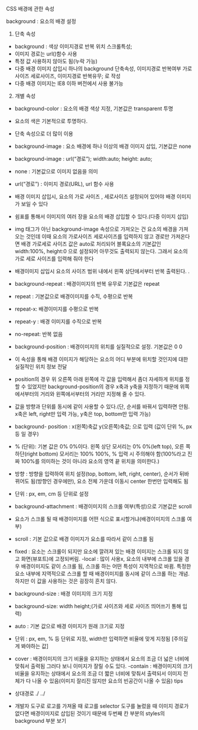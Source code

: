CSS 배경에 관한 속성

background : 요소의 배경 설정

1. 단축 속성
- background : 색상 이미지경로 반복 위치 스크롤특성;
 - 이미지 경로는 url()함수 사용
 - 특정 값 사용하지 않아도 됨(누락 가능)
 - 다중 배경 이미지 삽입시 하나의 background 단축속성, 이미지경로 반복여부 가로사이즈 세로사이즈, 이미지경로 반복유무; 로 작성
 - 다중 배경 이미지는 IE8 이하 버전에서 사용 불가능
2. 개별 속성 
- background-color : 요소의 배경 색상 지정, 기본값은 transparent 투명
 - 요소의 색은 기본적으로 투명하다.
 - 단축 속성으로 더 많이 이용

- background-image : 요소 배경에 하나 이상의 배경 이미지 삽입, 기본값은 none
 - background-image : url(“경로”); width:auto; height: auto;
 - none : 기본값으로 이미지 없음을 의미
 - url(“경로”) : 이미지 경로(URL), url 함수 사용
 - 배경 이미지 삽입시, 요소의 가로 사이즈 , 세로사이즈 설정되어 있어야 배경 이미지가 보일 수 있다
 - 쉼표를 통해서 이미지의 여러 장을 요소의 배경 삽입할 수 있다.(다중 이미지 삽입)
 - img 태그가 아닌 background-image 속성으로 가져오는 건 요소의 배경을 가져오는 것인데 
이때 요소의 가로사이즈 세로사이즈를 입력하지 않고 경로만 가져온다면 배경 가로세로 사이즈 값은 auto로 처리되어 블록요소의 기본값인 width:100%, height:0 으로 설정되어 아무것도 출력되지 않는다. 그래서 요소의 가로 세로 사이즈를 입력해 줘야 한다
- 배경이미지 삽입시 요소의 사이즈 범위 내에서 왼쪽 상단에서부터 반복 출력된다.
. 
- background-repeat : 배경이미지의 반복 유무로 기본값은 repeat
 - repeat : 기본값으로 배경이미지를 수직, 수평으로 반복
 - repeat-x: 배경이미지를 수평으로 반복
 - repeat-y : 배경 이미지를 수직으로 반복
 - no-repeat: 반복 없음

- background-position : 배경이미지의 위치를 실질적으로 설정. 기본값은 0 0
 - 이 속성을 통해 배경 이미지가 해당하는 요소의 어디 부분에 위치할 것인지에 대한 실질적인 위치 정보 전달
 - position의 경우 위 오른쪽 아래 왼쪽에 각 값을 입력해서 좀더 자세하게 위치를 정할 수 있었지만 background-position의 경우 x축과 y축을 지정하기 때문에 위쪽에서부터의 거리와 왼쪽에서부터의 거리만 지정해 줄 수 있다.
 - 값을 방향과 단위를 동시에 같이 사용할 수 있다.(단, 순서를 바꿔서 입력하면 안됨. x축은 left, right만 입력 가능, y축은 top, bottom만 입력 가능)
 - background- position : x(왼쪽)축값 y(오른쪽)축값; 으로 입력 (값이 단위 %, px 등 일 경우)
 - % (단위): 기본 값은 0% 0%이다. 왼쪽 상단 모서리는 0% 0%(left top), 오른 쪽 하단(right bottom) 모서리는 100% 100%, % 입력 시 주의해야 함(100%라고 진짜 100%를 의미하는 것이 아니라 요소의 영역 끝 위치을 의미한다.) 
 - 방향 : 방향을 입력하여 위치 설정(top, bottom, left, right, center), 순서가 뒤바뀌어도 됨(방향인 경우에만), 요소 전체 가운데 이동시 center 한번만 입력해도 됨
- 단위 : px, em, cm 등 단위로 설정

- background-attachment : 배경이미지의 스크롤 여부(특성)으로 기본값은 scroll
 - 요소가 스크롤 될 때 배경이미지를 어떤 식으로 표시할거냐(배경이미지의 스크롤 여부)
 - scroll : 기본 값으로 배경 이미지가 요소를 따라서 같이 스크롤 됨
 - fixed : 요소는 스크롤이 되지만 요소에 깔려져 있는 배경 이미지는 스크롤 되지 않고 화면(뷰포트)에 고정되버림.
 -local : 많이 사용x, 요소의 내부에 스크롤 있을 경우 배경이미지도 같이 스크롤 됨, 스크롤 하는 어떤 특성이 지역적으로 바뀜. 특정한 요소 내부에 지역적으로 스크롤 할 때 배경이미지를 동시에 같이 스크롤 하는 개념. 하지만 이 값을 사용하는 것은 굉장히 흔치 않다.  

- background-size : 배경 이미지의 크기 지정
 - background-size: width height;(가로 사이즈와 세로 사이즈 띄어쓰기 통해 입력)
 - auto : 기본 값으로 배경 이미지가 원래 크기로 지정
 - 단위 : px, em, % 등 단위로 지정, width만 입력하면 비율에 맞게 지정됨
[주의깊게 봐야하는 값]
- cover : 배경이미지의 크기 비율을 유지하는 상태에서 요소의 조금 더 넓은 너비에 맞춰서 출력됨 그러다 보니 이미지가 잘릴 수도 있다.
-contain : 배경이미지의 크기 비율을 유지하는 상태에서 요소의 조금 더 짧은 너비에 맞춰서 출력되서 이미지 전체가 다 나올 수 있음(이미지 잘리진 않지만 요소의 빈공간이 나올 수 있음)
tips
- 상대경로 ./ ../
- 개발자 도구로 로고를 가져올 때 로고를 selector 도구를 눌렀을 때 이미지 경로가 없다면 배경이미지로 삽입된 것이기 때문에 두번째 칸 부분의 styles의 background 부분 보기
